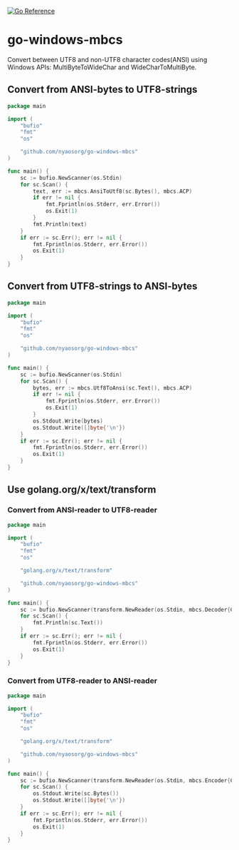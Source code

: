 [![Go Reference](https://pkg.go.dev/badge/github.com/nyaosorg/go-windows-mbcs.svg)](https://pkg.go.dev/github.com/nyaosorg/go-windows-mbcs)

go-windows-mbcs
===============

Convert between UTF8 and non-UTF8 character codes(ANSI) using Windows APIs: MultiByteToWideChar and WideCharToMultiByte.

Convert from ANSI-bytes to UTF8-strings
---------------------------------------

```go
package main

import (
    "bufio"
    "fmt"
    "os"

    "github.com/nyaosorg/go-windows-mbcs"
)

func main() {
    sc := bufio.NewScanner(os.Stdin)
    for sc.Scan() {
        text, err := mbcs.AnsiToUtf8(sc.Bytes(), mbcs.ACP)
        if err != nil {
            fmt.Fprintln(os.Stderr, err.Error())
            os.Exit(1)
        }
        fmt.Println(text)
    }
    if err := sc.Err(); err != nil {
        fmt.Fprintln(os.Stderr, err.Error())
        os.Exit(1)
    }
}
```


Convert from UTF8-strings to ANSI-bytes
---------------------------------------

```go
package main

import (
    "bufio"
    "fmt"
    "os"

    "github.com/nyaosorg/go-windows-mbcs"
)

func main() {
    sc := bufio.NewScanner(os.Stdin)
    for sc.Scan() {
        bytes, err := mbcs.Utf8ToAnsi(sc.Text(), mbcs.ACP)
        if err != nil {
            fmt.Fprintln(os.Stderr, err.Error())
            os.Exit(1)
        }
        os.Stdout.Write(bytes)
        os.Stdout.Write([]byte{'\n'})
    }
    if err := sc.Err(); err != nil {
        fmt.Fprintln(os.Stderr, err.Error())
        os.Exit(1)
    }
}
```

Use golang.org/x/text/transform
-------------------------------

### Convert from ANSI-reader to UTF8-reader

```go
package main

import (
    "bufio"
    "fmt"
    "os"

    "golang.org/x/text/transform"

    "github.com/nyaosorg/go-windows-mbcs"
)

func main() {
    sc := bufio.NewScanner(transform.NewReader(os.Stdin, mbcs.Decoder{CP: mbcs.ACP}))
    for sc.Scan() {
        fmt.Println(sc.Text())
    }
    if err := sc.Err(); err != nil {
        fmt.Fprintln(os.Stderr, err.Error())
        os.Exit(1)
    }
}
```

### Convert from UTF8-reader to ANSI-reader

```go
package main

import (
    "bufio"
    "fmt"
    "os"

    "golang.org/x/text/transform"

    "github.com/nyaosorg/go-windows-mbcs"
)

func main() {
    sc := bufio.NewScanner(transform.NewReader(os.Stdin, mbcs.Encoder{CP: mbcs.ACP}))
    for sc.Scan() {
        os.Stdout.Write(sc.Bytes())
        os.Stdout.Write([]byte{'\n'})
    }
    if err := sc.Err(); err != nil {
        fmt.Fprintln(os.Stderr, err.Error())
        os.Exit(1)
    }
}
```
